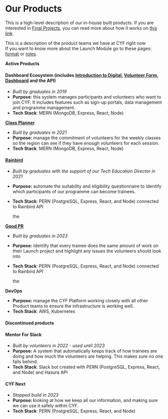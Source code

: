 # Our Products

This is a high-level description of our in-house built products. If you are interested in [Final Projects](https://syllabus.codeyourfuture.io/finalproject/intro), you can read more about how it works on [this link](https://syllabus.codeyourfuture.io/finalproject/intro).

This is a description of the product teams we have at CYF right now\
If you want to know more about the Launch Module go to these pages: [format](https://launch.codeyourfuture.io/) or [roles](https://docs.codeyourfuture.io/volunteers/teams-1/cyf-products-final-projects/roles).



**Active Products**

#### Dashboard Ecosystem (includes [Introduction to Digital](https://application-process.codeyourfuture.io/), [Volunteer Form](https://forms.codeyourfuture.io/), [Dashboard](https://dashboard.codeyourfuture.io/) and the API)

* _Built by graduates in 2019_
* **Purpose**: this system manages participants and volunteers who want to join CYF. It includes features such as sign-up portals, data management and programme management.
* **Tech Stack**: MERN (MongoDB, Express, React, Node)

[**Class Planner**](https://classplanner.codeyourfuture.io/)

* _Built by graduates in 2021_
* **Purpose:** manage the commitment of volunteers for the weekly classes so the region can see if they have enough volunteers for each session.
* **Tech Stack**: MERN (MongoDB, Express, React, Node)

#### [Rainbird](https://rainbird.codeyourfuture.io/)

* _Built by graduates with the support of our Tech Education Director in 2021_
* **Purpose:** automate the suitability and eligibility questionnaire to identify which participants of our programme can become trainees.
*   **Tech Stack**: PERN (PostgreSQL, Express, React, and Node) connected to Rainbird API

    the&#x20;

[**Good PR**](https://goodpr.codeyourfuture.io/)

* _Built by graduates in 2023_
* **Purpose:** Identify that every trainee does the same amount of work on their Launch project and highlight any issues the volunteers should look into
*   **Tech Stack**: PERN (PostgreSQL, Express, React, and Node) connected to Rainbird API

    the&#x20;

**DevOps**

* **Purpose:** manage the CYF Platform working closely with all other Product teams to ensure the infrastructure is working well.
* **Tech Stack**: AWS, Kubernetes

#### Discontinued products

#### Mentor For Slack

* _Built by volunteers in 2022 - used until 2023_
* **Purpose:** A system that automatically keeps track of how trainees are doing and how much the volunteers are helping. This makes sure no one falls behind.
* **Tech Stack**: Slack bot created with PERN (PostgreSQL, Express, React, and Node) and Hasura API

#### CYF Next

* _Stopped build in 2023_
* **Purpose: l**ooking at how we keep all our information, and making sure we can use it safely within CYF.
* **Tech Stack**: PERN (PostgreSQL, Express, React, and Node)&#x20;
